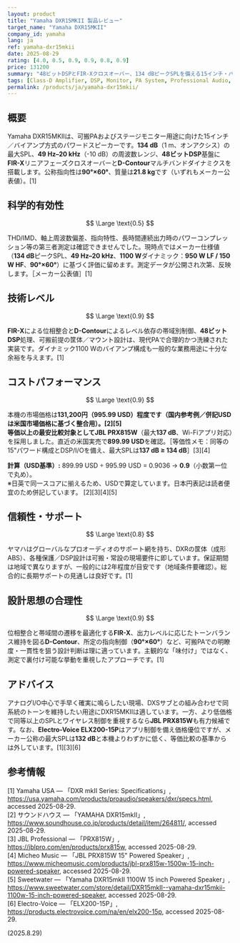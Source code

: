 ```yaml
---
layout: product
title: "Yamaha DXR15MKII 製品レビュー"
target_name: "Yamaha DXR15MKII"
company_id: yamaha
lang: ja
ref: yamaha-dxr15mkii
date: 2025-08-29
rating: [4.0, 0.5, 0.9, 0.9, 0.8, 0.9]
price: 131200
summary: "48ビットDSPとFIR-Xクロスオーバー、134 dBピークSPLを備える15インチ・パワードPA。等価以上の代替がより安価に入手可能で、価格競争力は接戦です。"
tags: [Class-D Amplifier, DSP, Monitor, PA System, Professional Audio, アクティブスピーカー]
permalink: /products/ja/yamaha-dxr15mkii/
---
```

## 概要

Yamaha DXR15MKIIは、可搬PAおよびステージモニター用途に向けた15インチ／バイアンプ方式のパワードスピーカーです。**134 dB**（1 m、オンアクシス）の最大SPL、**49 Hz–20 kHz**（-10 dB）の周波数レンジ、**48ビットDSP**基盤に**FIR-X**リニアフェーズクロスオーバーと**D-Contour**マルチバンドダイナミクスを搭載します。公称指向性は**90°×60°**、質量は**21.8 kg**です（いずれもメーカー公表値）。[1]

## 科学的有効性

$$ \Large \text{0.5} $$

THD/IMD、軸上周波数偏差、指向特性、長時間連続出力時のパワーコンプレッション等の第三者測定は確認できませんでした。現時点ではメーカー仕様値（**134 dB**ピークSPL、**49 Hz–20 kHz**、**1100 W**ダイナミック：**950 W LF / 150 W HF**、**90°×60°**）に基づく評価に留めます。測定データが公開され次第、反映します。［メーカー公表値］[1]

## 技術レベル

$$ \Large \text{0.9} $$

**FIR-X**による位相整合と**D-Contour**によるレベル依存の帯域別制御、**48ビットDSP**処理、可搬前提の筐体／マウント設計は、現代PAで合理的かつ洗練された実装です。ダイナミック1100 Wのバイアンプ構成も一般的な業務用途に十分な余裕を与えます。[1]

## コストパフォーマンス

$$ \Large \text{0.9} $$

本機の市場価格は**131,200円（995.99 USD）**程度です（国内参考例／併記USDは米国市場価格に基づく整合用）。[2][5]  
等価以上の最安比較対象として**JBL PRX815W**（最大**137 dB**、Wi-Fiアプリ対応）を採用しました。直近の米国実売で**899.99 USD**を確認。［等価性メモ：同等の15"パワード構成とDSP/I/Oを備え、最大SPLは**137 dB ≥ 134 dB**］[3][4]

**計算（USD基準）:** 899.99 USD ÷ 995.99 USD = 0.9036 → **0.9**（小数第一位で丸め）。  
※日英で同一スコアに揃えるため、USDで算定しています。日本円表記は読者便宜のため併記しています。 [2][3][4][5]

## 信頼性・サポート

$$ \Large \text{0.8} $$

ヤマハはグローバルなプロオーディオのサポート網を持ち、DXRの筐体（成形ABS）、各種保護／DSP設計は可搬・常設の現場要件に即しています。保証期間は地域で異なりますが、一般的には2年程度が目安です（地域条件要確認）。総合的に長期サポートの見通しは良好です。[1]

## 設計思想の合理性

$$ \Large \text{0.9} $$

位相整合と帯域間の遷移を最適化する**FIR-X**、出力レベルに応じたトーンバランス維持を図る**D-Contour**、所定の指向制御（**90°×60°**）など、可搬PAでの明瞭度・一貫性を狙う設計判断は理に適っています。主観的な「味付け」ではなく、測定で裏付け可能な挙動を重視したアプローチです。[1]

## アドバイス

アナログI/O中心で手早く確実に鳴らしたい現場、DXSサブとの組み合わせで同系統のトーンを維持したい用途にDXR15MKIIは適しています。一方、より低価格で同等以上のSPLとワイヤレス制御を重視するなら**JBL PRX815W**も有力候補です。なお、**Electro-Voice ELX200-15P**はアプリ制御を備え価格優位ですが、メーカー公称の最大SPLは**132 dB**と本機よりわずかに低く、等価比較の基準からは外しています。[1][3][6]

## 参考情報

[1] Yamaha USA — 「DXR mkII Series: Specifications」, https://usa.yamaha.com/products/proaudio/speakers/dxr/specs.html, accessed 2025-08-29.  
[2] サウンドハウス — 「YAMAHA DXR15mkII」, https://www.soundhouse.co.jp/products/detail/item/264811/, accessed 2025-08-29.  
[3] JBL Professional — 「PRX815W」, https://jblpro.com/en/products/prx815w, accessed 2025-08-29.  
[4] Micheo Music — 「JBL PRX815W 15" Powered Speaker」, https://www.micheomusic.com/products/jbl-prx815w-1500w-15-inch-powered-speaker, accessed 2025-08-29.  
[5] Sweetwater — 「Yamaha DXR15mkII 1100W 15 inch Powered Speaker」, https://www.sweetwater.com/store/detail/DXR15mkII--yamaha-dxr15mkii-1100w-15-inch-powered-speaker, accessed 2025-08-29.  
[6] Electro-Voice — 「ELX200-15P」, https://products.electrovoice.com/na/en/elx200-15p, accessed 2025-08-29.

(2025.8.29)

